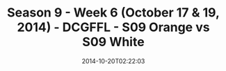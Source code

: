 ---
title: Season 9 - Week 6 (October 17 & 19, 2014) - DCGFFL - S09 Orange vs S09 White
teams-score:
- team: _teams/s09-orange.md
  score:
- team: _teams/s09-white.md
  score: 13
mvp: Donald Mitchell (Orange), Jay Anderson (White)
game-ball: N/A
season: 9
week: 6
date: '2014-10-20T02:22:03'
pageid: season-9-week-6-4464-vs-4471
---